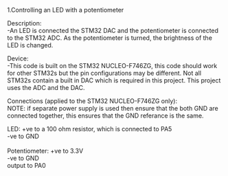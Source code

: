 1.Controlling an LED with a potentiometer<br>

Description:<br>
  -An LED is connected the STM32 DAC and the potentiometer is connected to the STM32 ADC.
   As the potentiometer is turned, the brightness of the LED is changed.

Device:<br>
  -This code is built on the STM32 NUCLEO-F746ZG, this code should work for other 
   STM32s but the pin configurations may be different. Not all STM32s contain a 
   built in DAC which is required in this project. This project uses the ADC and
   the DAC.

Connections (applied to the STM32 NUCLEO-F746ZG only): <br>
  NOTE: if separate power supply is used then ensure that the both GND are connected together,
  this ensures that the GND referance is the same.

  LED: 
    +ve to a 100 ohm resistor, which is connected to PA5 <br>
    -ve to GND <br>
    <br>
  Potentiometer: 
    +ve to 3.3V <br>
    -ve to GND <br>
    output to PA0 
    
 
